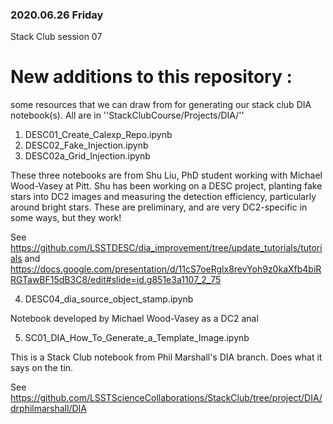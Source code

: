 ### 2020.06.26 Friday 
Stack Club session 07 

# New additions to this repository : 

some resources that we can draw from for generating our stack club DIA notebook(s).
All are in ''StackClubCourse/Projects/DIA/''

1. DESC01_Create_Calexp_Repo.ipynb
2. DESC02_Fake_Injection.ipynb
3. DESC02a_Grid_Injection.ipynb

These three notebooks are from Shu Liu, PhD student working with Michael Wood-Vasey at Pitt.  Shu has been working on a DESC project, planting fake stars into DC2 images and measuring the detection efficiency, particularly around bright stars.   These are preliminary, and are very DC2-specific in some ways, but they work!

See https://github.com/LSSTDESC/dia_improvement/tree/update_tutorials/tutorials 
and https://docs.google.com/presentation/d/11cS7oeRglx8revYoh9z0kaXfb4biRRGTawBF15dB3C8/edit#slide=id.g851e3a1107_2_75

4. DESC04_dia_source_object_stamp.ipynb

Notebook developed by Michael Wood-Vasey as a DC2 anal


5. SC01_DIA_How_To_Generate_a_Template_Image.ipynb

This is a Stack Club notebook from Phil Marshall's DIA branch. Does what it says on the tin. 

See https://github.com/LSSTScienceCollaborations/StackClub/tree/project/DIA/drphilmarshall/DIA

